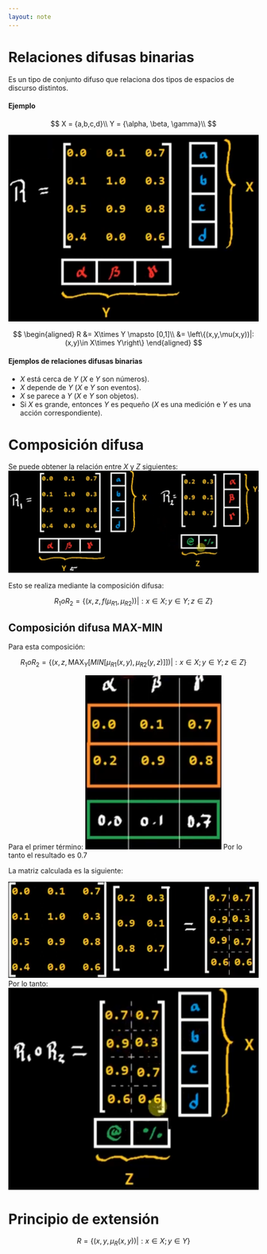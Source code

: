 ```yaml
---
layout: note
---
```


# Relaciones difusas binarias
Es un tipo de conjunto difuso que relaciona dos tipos de espacios de discurso distintos.
#### Ejemplo

$$
X = {a,b,c,d}\\
Y = {\alpha, \beta, \gamma}\\
$$

![ff0e9d4d8c1ce07a802a21d031490b72.png](../../img/99745fa0b65245f78318b6db6eeef422.png)

$$
\begin{aligned}
R &= X\times Y \mapsto [0,1]\\
&= \left\{(x,y,\mu(x,y))|: (x,y)\in X\times Y\right\}
\end{aligned}
$$


#### Ejemplos de relaciones difusas binarias
* $X$ está cerca de $Y$ ($X$ e $Y$ son números).
* $X$ depende de $Y$ ($X$ e $Y$ son eventos).
* $X$ se parece a $Y$ ($X$ e $Y$ son objetos).
* Si $X$ es grande, entonces $Y$ es pequeño ($X$ es una medición e $Y$ es una acción correspondiente).

# Composición difusa
Se puede obtener la relación entre $X$ y $Z$ siguientes:
![963ac95500a4e9cb5e629bed73c50257.png](../../img/c200ddc5a30a4596bd197e342f7614db.png)

Esto se realiza mediante la composición difusa:

$$
R_1 o R_2 = \left\{(x,z,f(\mu_{R1},\mu_{R2}))|:x\in X;y\in Y;z \in Z\right\}
$$

## Composición difusa MAX-MIN
Para esta composición:

$$
R_1 o R_2 = \left\{(x,z,\text{MAX}_Y\left[MIN[\mu_{R1}(x,y),\mu_{R2}(y,z)]\right])|:x\in X;y\in Y;z \in Z\right\}
$$

Para el primer término:
![dce56a4bc7a1c7035c44f027e66ca60d.png](../../img/631030e10bbf4b4cb1b85509232c4b3e.png)
Por lo tanto el resultado es 0.7

La matriz calculada es la siguiente:

![fee199dcac360eb7615910fa19ac8c16.png](../../img/bafaaccbe04142549991952ae39d536f.png)
Por lo tanto:
![8e0e8d6f475982869ac8773fe5180dea.png](../../img/a5e3475513f741799cedbf90766b8727.png)
# Principio de extensión

$$
R = \left\{(x,y,\mu_R(x,y))|: x \in X; y \in Y\right\}
$$
